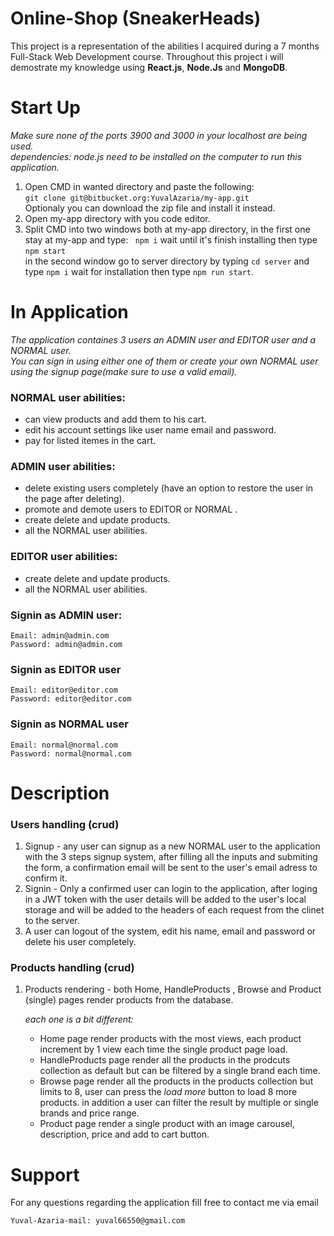 # Online-Shop (SneakerHeads)

This project is a representation of the abilities I acquired during a 7 months Full-Stack Web Development course.
Throughout this project i will demostrate my knowledge using **React.js**, **Node.Js** and **MongoDB**.

# Start Up

_Make sure none of the ports 3900 and 3000 in your localhost are being used._  
_dependencies: node.js need to be installed on the computer to run this application._

1. Open CMD in wanted directory and paste the following:  
   `git clone git@bitbucket.org:YuvalAzaria/my-app.git`  
   Optionaly you can download the zip file and install it instead.
2. Open my-app directory with you code editor.
3. Split CMD into two windows both at my-app directory, in the first one stay at my-app and type:
   ` npm i`
   wait until it's finish installing then type
   `npm start`  
   in the second window go to server directory by typing `cd server` and type `npm i` wait for installation then type `npm run start`.

# In Application

_The application containes 3 users an ADMIN user and EDITOR user and a NORMAL user._  
_You can sign in using either one of them or create your own NORMAL user using the signup page(make sure to use a valid email)._

### NORMAL user abilities:

- can view products and add them to his cart.
- edit his account settings like user name email and password.
- pay for listed itemes in the cart.

### ADMIN user abilities:

- delete existing users completely (have an option to restore the user in the page after deleting).
- promote and demote users to EDITOR or NORMAL .
- create delete and update products.
- all the NORMAL user abilities.

### EDITOR user abilities:

- create delete and update products.
- all the NORMAL user abilities.

### **Signin as ADMIN user:**

```
Email: admin@admin.com
Password: admin@admin.com
```

### **Signin as EDITOR user**

```
Email: editor@editor.com
Password: editor@editor.com
```

### **Signin as NORMAL user**

```
Email: normal@normal.com
Password: normal@normal.com
```

# Description

### Users handling (crud)

1. Signup - any user can signup as a new NORMAL user to the application with the 3 steps signup system, after filling all the inputs and submiting the form, a confirmation email will be sent to the user's email adress to confirm it.
2. Signin - Only a confirmed user can login to the application, after loging in a JWT token with the user details will be added to the user's local storage and will be added to the headers of each request from the clinet to the server.
3. A user can logout of the system, edit his name, email and password or delete his user completely.

### Products handling (crud)

1.  Products rendering - both Home, HandleProducts , Browse and Product (single) pages render products from the database.

    _each one is a bit different:_

    - Home page render products with the most views, each product increment by 1 view each time the single product page load.
    - HandleProducts page render all the products in the prodcuts collection as default but can be filtered by a single brand each time.
    - Browse page render all the products in the products collection but limits to 8, user can press the _load more_ button to load 8 more products. in addition a user can filter the result by multiple or single brands and price range.
    - Product page render a single product with an image carousel, description, price and add to cart button.

# Support

For any questions regarding the application fill free to contact me via email

```
Yuval-Azaria-mail: yuval66550@gmail.com
```
